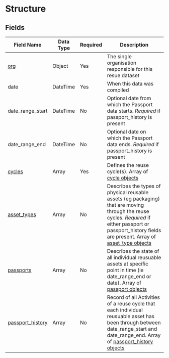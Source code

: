 # Structure


## Fields

Field Name | Data Type | Required | Description
---------- | --------- | -------- | -----------
[org](../1:%2org)|Object|Yes|The single organisation responsible for this resue dataset
date|DateTime|Yes|When this data was compiled
date_range_start|DateTime|No|Optional date from which the Passport data starts. *Required* if passport_history is present
date_range_end|DateTime|No|Optional date on which the Passport data ends. *Required* if passport_history is present
[cycles](2:%2cycle)|Array|Yes|Defines the reuse cycle(s). Array of [cycle objects](2:%2cycle)
[asset_types](3:%2asset_types)|Array|No|Describes the types of physical reusable assets (eg packaging) that are moving through the reuse cycles. *Required* if either passport or passport_history fields are present. Array of [asset_type objects](3:%2asset_type)
[passports](4:%2passport)|Array|No|Describes the state of all individual reusuable assets at specific point in time (ie date_range_end or date). Array of [passport objects](4:%2passport)
[passport_history](5:%2passport_history)|Array|No|Record of all Activities of a reuse cycle that each individual reusuable asset has been through between date_range_start and date_range_end. Array of [passport_history objects](5:%2passport_history)
